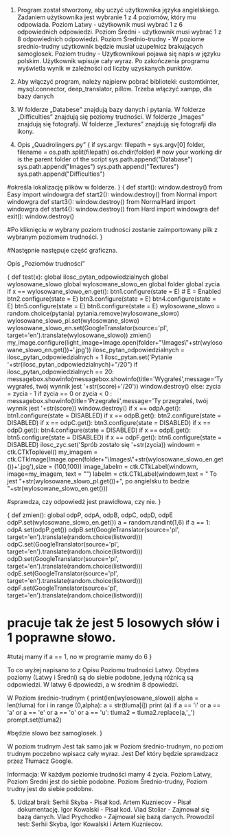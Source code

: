 1. Program został stworzony, aby uczyć użytkownika języka angielskiego. Zadaniem użytkownika jest wybranie 1 z 4 poziomów, który mu odpowiada.
   Poziom Latwy - użytkownik musi wybrać 1 z 6 odpowiednich odpowiedzi.
   Poziom Średni - użytkownik musi wybrać 1 z 8 odpowiednich odpowiedzi.
   Poziom Średnio-trudny - W poziome srednio-trudny użytkownik będzie musiał uzupełnicz brakujących samoglosek.
   Poziom trudny - Użytkownikowi pojawa się napis w języku polskim. Użytkownik wpisuje cały wyraz.
   Po zakończenia programu wyświetla wynik w zależności od liczby uzyskanych punktów.

2. Aby włączyć program, należy najpierw pobrać biblioteki: customtkinter, mysql.connector, deep_translator, pillow.
   Trzeba włączyć xampp, dla bazy danych


4. W folderze „Databese” znajdują bazy danych i pytania.
   W folderze „Difficulties” znajdują się poziomy trudności.
   W folderze „Images” znajdują się fotografji.
   W folderze „Textures” znajdują się fotografji dla ikony.

5. Opis
   „Quadrolingers.py”
{
   if sys.argv:
    filepath = sys.argv[0]
    folder, filename = os.path.split(filepath)
    os.chdir(folder) # now your working dir is the parent folder of the script
sys.path.append("Database")
sys.path.append("Images")
sys.path.append("Textures")
sys.path.append("Difficulties")
   
#określa lokalizację plików w folderze.
}
{
def start():
    window.destroy()
    from Easy import windowgra
def start2():
    window.destroy()
    from Normal import windowgra
def start3():
    window.destroy()
    from NormalHard import windowgra
def start4():
    window.destroy()
    from Hard import windowgra
def exit():
    window.destroy()
    
#Po kliknięciu w wybrany poziom trudności zostanie zaimportowany plik z wybranym poziomem trudności.
}

#Następnie następuje część graficzna.



Opis
„Poziomów trudności”


{
def test(x):
    global ilosc_pytan_odpowiedzialnych
    global wylosowane_slowo
    global wylosowane_slowo_en
    global folder
    global zycia
    if x == wylosowane_slowo_en.get():
        btn1.configure(state = E) # E = Enabled
        btn2.configure(state = E)
        btn3.configure(state = E)
        btn4.configure(state = E)
        btn5.configure(state = E)
        btn6.configure(state = E)
        wylosowane_slowo = random.choice(pytania)
        pytania.remove(wylosowane_slowo)
        wylosowane_slowo_pl.set(wylosowane_slowo)
        wylosowane_slowo_en.set(GoogleTranslator(source='pl', target='en').translate(wylosowane_slowo))
        zmien()
        my_image.configure(light_image=Image.open(folder+"\Images\\"+str(wylosowane_slowo_en.get())+'.jpg'))
        ilosc_pytan_odpowiedzialnych = ilosc_pytan_odpowiedzialnych + 1
        ilosc_pytan.set('Pytanie '+str(ilosc_pytan_odpowiedzialnych)+"/20")
        if ilosc_pytan_odpowiedzialnych == 20:
            messagebox.showinfo(messagebox.showinfo(title='Wygrałeś',message='Ty wygrałeś, twój wynnik jest '+str(score)+'/20'))
            window.destroy()
    else:
        zycia = zycia - 1
        if zycia == 0 or zycia < 0 :
            messagebox.showinfo(title='Przegrałeś',message='Ty przegrałeś, twój wynnik jest '+str(score))
            window.destroy()
        if x == odpA.get():
            btn1.configure(state = DISABLED)
        if x == odpB.get():
            btn2.configure(state = DISABLED)
        if x == odpC.get():
            btn3.configure(state = DISABLED)
        if x == odpD.get():
            btn4.configure(state = DISABLED)
        if x == odpE.get():
            btn5.configure(state = DISABLED)
        if x == odpF.get():
            btn6.configure(state = DISABLED)
        ilosc_zyc.set('Sprób zostało się '+str(zycia))
        windowm = ctk.CTkToplevel()
        my_imagem = ctk.CTkImage(Image.open(folder+"\Images\\"+str(wylosowane_slowo_en.get())+'.jpg'),size = (100,100))
        image_labelm = ctk.CTkLabel(windowm, image=my_imagem, text = "")
        labelm = ctk.CTkLabel(windowm,text = " To jest "+str(wylosowane_slowo_pl.get())+", po angielsku to bedzie "+str(wylosowane_slowo_en.get()))
        
#sprawdza, czy odpowiedź jest prawidłowa, czy nie.
}

{
def zmien():
    global odpP, odpA, odpB, odpC, odpD, odpE
    odpP.set(wylosowane_slowo_en.get())
    a = random.randint(1,6)
    if a == 1:
        odpA.set(odpP.get())
        odpB.set(GoogleTranslator(source='pl', target='en').translate(random.choice(listword)))
        odpC.set(GoogleTranslator(source='pl', target='en').translate(random.choice(listword)))
        odpD.set(GoogleTranslator(source='pl', target='en').translate(random.choice(listword)))
        odpE.set(GoogleTranslator(source='pl', target='en').translate(random.choice(listword)))
        odpF.set(GoogleTranslator(source='pl', target='en').translate(random.choice(listword)))
        

# pracuje tak że jest 5 losowych słów i 1 poprawne słowo.
#tutaj mamy if a == 1, no w programie mamy do 6
}

To co wyżej napisano to z Opisu Poziomu trudności Latwy. Obydwa poziomy (Latwy i Średni) są do siebie podobne, jedyną różnicą są odpowiedzi. W latwy 6 dpowiedzi, a w średnim 8 dpowiedzi.

 
W Poziom średnio-trudnym
{
print(len(wylosowane_slowo))
alpha = len(tluma)
for i in range (0,alpha):
    a = str(tluma[i])
    print (a)
    if a == 'i' or a == 'a' or a == 'e' or a == 'o' or a == 'u':
        tluma2 = tluma2.replace(a,'_')
prompt.set(tluma2)

#będzie slowo bez samoglosek.
}

W poziom trudnym 
Jest tak samo jak w Poziom średnio-trudnym, no poziom trudnym poczebno wpisacz cały wyraz.
Jest Def który będzie sprawdzacz przez Tłumacz Google.




Informacja: 
W każdym poziomie trudności mamy 4 życia.
 Poziom Latwy, Poziom Średni jest do siebie podobne.
 Poziom Średnio-trudny, Poziom trudny jest do siebie podobne.


5. Udizał brali:
Serhii Skyba - Pisał kod.
Artem Kuzniecov - Pisał dokumentację.
Igor Kowalski - Pisał kod.
Vlad Stoliar - Zajmował się bazą danych.
Vlad Prychodko - Zajmował się bazą danych.
Prowodzil test: Serhii Skyba, Igor Kowalski i Artem Kuzniecov.                                                                      

   


   
